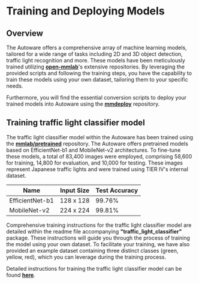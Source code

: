 # Training and Deploying Models

## Overview

The Autoware offers a comprehensive array of machine learning models, tailored for a wide range of tasks including 2D and 3D object detection,
traffic light recognition and more. These models have been meticulously trained utilizing **[open-mmlab](https://github.com/open-mmlab)**'s extensive repositories.
By leveraging the provided scripts and following the training steps, you have the capability to train these models using your own dataset,
tailoring them to your specific needs.

Furthermore, you will find the essential conversion scripts to deploy your trained models into Autoware using the **[mmdeploy](https://github.com/open-mmlab/mmdeploy)** repository.

## Training traffic light classifier model

The traffic light classifier model within the Autoware has been trained using the **[mmlab/pretrained](https://github.com/open-mmlab/mmpretrain)** repository.
The Autoware offers pretrained models based on EfficientNet-b1 and MobileNet-v2 architectures.
To fine-tune these models, a total of 83,400 images were employed, comprising 58,600 for training,
14,800 for evaluation, and 10,000 for testing. These images represent Japanese traffic lights and were trained using TIER IV's internal dataset.

| Name            | Input Size | Test Accuracy |
| --------------- | ---------- | ------------- |
| EfficientNet-b1 | 128 x 128  | 99.76%        |
| MobileNet-v2    | 224 x 224  | 99.81%        |

Comprehensive training instructions for the traffic light classifier model are detailed within
the readme file accompanying **"traffic_light_classifier"** package. These instructions will guide you through
the process of training the model using your own dataset. To facilitate your training, we have also provided
an example dataset containing three distinct classes (green, yellow, red), which you can leverage during the training process.

Detailed instructions for training the traffic light classifier model can be found **[here](https://github.com/autowarefoundation/autoware.universe/blob/v1.0/perception/traffic_light_classifier/README.md)**.

<!--

Training traffic light detection model and lidar CenterPoint model will be added there.

-->
